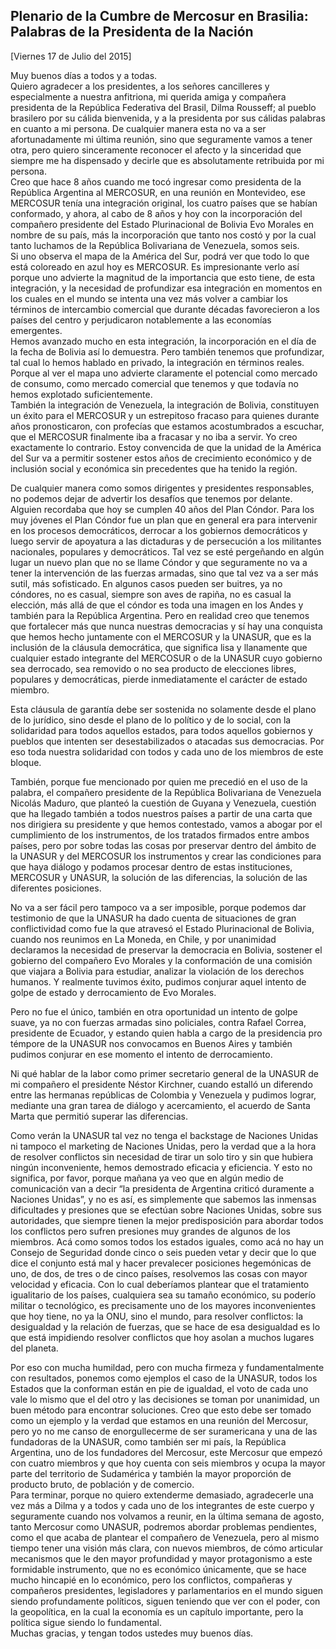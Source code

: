 Plenario de la Cumbre de Mercosur en Brasilia: Palabras de la Presidenta de la Nación
-------------------------------------------------------------------------------------

[Viernes 17 de Julio del 2015]

Muy buenos días a todos y a todas.\
Quiero agradecer a los presidentes, a los señores cancilleres y
especialmente a nuestra anfitriona, mi querida amiga y compañera
presidenta de la República Federativa del Brasil, Dilma Rousseff; al
pueblo brasilero por su cálida bienvenida, y a la presidenta por sus
cálidas palabras en cuanto a mi persona. De cualquier manera esta no va
a ser afortunadamente mi última reunión, sino que seguramente vamos a
tener otra, pero quiero sinceramente reconocer el afecto y la sinceridad
que siempre me ha dispensado y decirle que es absolutamente retribuida
por mi persona.\
Creo que hace 8 años cuando me tocó ingresar como presidenta de la
República Argentina al MERCOSUR, en una reunión en Montevideo, ese
MERCOSUR tenía una integración original, los cuatro países que se habían
conformado, y ahora, al cabo de 8 años y hoy con la incorporación del
compañero presidente del Estado Plurinacional de Bolivia Evo Morales en
nombre de su país, más la incorporación que tanto nos costó y por la
cual tanto luchamos de la República Bolivariana de Venezuela, somos
seis.\
Si uno observa el mapa de la América del Sur, podrá ver que todo lo que
está coloreado en azul hoy es MERCOSUR. Es impresionante verlo así
porque uno advierte la magnitud de la importancia que esto tiene, de
esta integración, y la necesidad de profundizar esa integración en
momentos en los cuales en el mundo se intenta una vez más volver a
cambiar los términos de intercambio comercial que durante décadas
favorecieron a los países del centro y perjudicaron notablemente a las
economías emergentes.\
Hemos avanzado mucho en esta integración, la incorporación en el día de
la fecha de Bolivia así lo demuestra. Pero también tenemos que
profundizar, tal cual lo hemos hablado en privado, la integración en
términos reales. Porque al ver el mapa uno advierte claramente el
potencial como mercado de consumo, como mercado comercial que tenemos y
que todavía no hemos explotado suficientemente.\
También la integración de Venezuela, la integración de Bolivia,
constituyen un éxito para el MERCOSUR y un estrepitoso fracaso para
quienes durante años pronosticaron, con profecías que estamos
acostumbrados a escuchar, que el MERCOSUR finalmente iba a fracasar y no
iba a servir. Yo creo exactamente lo contrario. Estoy convencida de que
la unidad de la América del Sur va a permitir sostener estos años de
crecimiento económico y de inclusión social y económica sin precedentes
que ha tenido la región.

De cualquier manera como somos dirigentes y presidentes responsables, no
podemos dejar de advertir los desafíos que tenemos por delante. Alguien
recordaba que hoy se cumplen 40 años del Plan Cóndor. Para los muy
jóvenes el Plan Cóndor fue un plan que en general era para intervenir en
los procesos democráticos, derrocar a los gobiernos democráticos y luego
servir de apoyatura a las dictaduras y de persecución a los militantes
nacionales, populares y democráticos. Tal vez se esté pergeñando en
algún lugar un nuevo plan que no se llame Cóndor y que seguramente no va
a tener la intervención de las fuerzas armadas, sino que tal vez va a
ser más sutil, más sofisticado. En algunos casos pueden ser buitres, ya
no cóndores, no es casual, siempre son aves de rapiña, no es casual la
elección, más allá de que el cóndor es toda una imagen en los Andes y
también para la República Argentina. Pero en realidad creo que tenemos
que fortalecer más que nunca nuestras democracias y sí hay una conquista
que hemos hecho juntamente con el MERCOSUR y la UNASUR, que es la
inclusión de la cláusula democrática, que significa lisa y llanamente
que cualquier estado integrante del MERCOSUR o de la UNASUR cuyo
gobierno sea derrocado, sea removido o no sea producto de elecciones
libres, populares y democráticas, pierde inmediatamente el carácter de
estado miembro.

Esta cláusula de garantía debe ser sostenida no solamente desde el plano
de lo jurídico, sino desde el plano de lo político y de lo social, con
la solidaridad para todos aquellos estados, para todos aquellos
gobiernos y pueblos que intenten ser desestabilizados o atacadas sus
democracias. Por eso toda nuestra solidaridad con todos y cada uno de
los miembros de este bloque.

También, porque fue mencionado por quien me precedió en el uso de la
palabra, el compañero presidente de la República Bolivariana de
Venezuela Nicolás Maduro, que planteó la cuestión de Guyana y Venezuela,
cuestión que ha llegado también a todos nuestros países a partir de una
carta que nos dirigiera su presidente y que hemos contestado, vamos a
abogar por el cumplimiento de los instrumentos, de los tratados firmados
entre ambos países, pero por sobre todas las cosas por preservar dentro
del ámbito de la UNASUR y del MERCOSUR los instrumentos y crear las
condiciones para que haya diálogo y podamos procesar dentro de estas
instituciones, MERCOSUR y UNASUR, la solución de las diferencias, la
solución de las diferentes posiciones.

No va a ser fácil pero tampoco va a ser imposible, porque podemos dar
testimonio de que la UNASUR ha dado cuenta de situaciones de gran
conflictividad como fue la que atravesó el Estado Plurinacional de
Bolivia, cuando nos reunimos en La Moneda, en Chile, y por unanimidad
declaramos la necesidad de preservar la democracia en Bolivia, sostener
el gobierno del compañero Evo Morales y la conformación de una comisión
que viajara a Bolivia para estudiar, analizar la violación de los
derechos humanos. Y realmente tuvimos éxito, pudimos conjurar aquel
intento de golpe de estado y derrocamiento de Evo Morales.

Pero no fue el único, también en otra oportunidad un intento de golpe
suave, ya no con fuerzas armadas sino policiales, contra Rafael Correa,
presidente de Ecuador, y estando quien habla a cargo de la presidencia
pro témpore de la UNASUR nos convocamos en Buenos Aires y también
pudimos conjurar en ese momento el intento de derrocamiento.

Ni qué hablar de la labor como primer secretario general de la UNASUR de
mi compañero el presidente Néstor Kirchner, cuando estalló un diferendo
entre las hermanas repúblicas de Colombia y Venezuela y pudimos lograr,
mediante una gran tarea de diálogo y acercamiento, el acuerdo de Santa
Marta que permitió superar las diferencias.

Como verán la UNASUR tal vez no tenga el backstage de Naciones Unidas ni
tampoco el marketing de Naciones Unidas, pero la verdad que a la hora de
resolver conflictos sin necesidad de tirar un solo tiro y sin que
hubiera ningún inconveniente, hemos demostrado eficacia y eficiencia. Y
esto no significa, por favor, porque mañana ya veo que en algún medio de
comunicación van a decir “la presidenta de Argentina criticó duramente a
Naciones Unidas”, y no es así, es simplemente que sabemos las inmensas
dificultades y presiones que se efectúan sobre Naciones Unidas, sobre
sus autoridades, que siempre tienen la mejor predisposición para abordar
todos los conflictos pero sufren presiones muy grandes de algunos de los
miembros. Acá como somos todos los estados iguales, como acá no hay un
Consejo de Seguridad donde cinco o seis pueden vetar y decir que lo que
dice el conjunto está mal y hacer prevalecer posiciones hegemónicas de
uno, de dos, de tres o de cinco países, resolvemos las cosas con mayor
velocidad y eficacia. Con lo cual deberíamos plantear que el tratamiento
igualitario de los países, cualquiera sea su tamaño económico, su
poderío militar o tecnológico, es precisamente uno de los mayores
inconvenientes que hoy tiene, no ya la ONU, sino el mundo, para resolver
conflictos: la desigualdad y la relación de fuerzas, que se hace de esa
desigualdad es lo que está impidiendo resolver conflictos que hoy asolan
a muchos lugares del planeta.

Por eso con mucha humildad, pero con mucha firmeza y fundamentalmente
con resultados, ponemos como ejemplos el caso de la UNASUR, todos los
Estados que la conforman están en pie de igualdad, el voto de cada uno
vale lo mismo que el del otro y las decisiones se toman por unanimidad,
un buen método para encontrar soluciones. Creo que esto debe ser tomado
como un ejemplo y la verdad que estamos en una reunión del Mercosur,
pero yo no me canso de enorgullecerme de ser suramericana y una de las
fundadoras de la UNASUR, como también ser mi país, la República
Argentina, uno de los fundadores del Mercosur, este Mercosur que empezó
con cuatro miembros y que hoy cuenta con seis miembros y ocupa la mayor
parte del territorio de Sudamérica y también la mayor proporción de
producto bruto, de población y de comercio.\
Para terminar, porque no quiero extenderme demasiado, agradecerle una
vez más a Dilma y a todos y cada uno de los integrantes de este cuerpo y
seguramente cuando nos volvamos a reunir, en la última semana de agosto,
tanto Mercosur como UNASUR, podremos abordar problemas pendientes, como
el que acaba de plantear el compañero de Venezuela, pero al mismo tiempo
tener una visión más clara, con nuevos miembros, de cómo articular
mecanismos que le den mayor profundidad y mayor protagonismo a este
formidable instrumento, que no es económico únicamente, que se hace
mucho hincapié en lo económico, pero los conflictos, compañeras y
compañeros presidentes, legisladores y parlamentarios en el mundo siguen
siendo profundamente políticos, siguen teniendo que ver con el poder,
con la geopolítica, en la cual la economía es un capítulo importante,
pero la política sigue siendo lo fundamental.\
Muchas gracias, y tengan todos ustedes muy buenos días.
